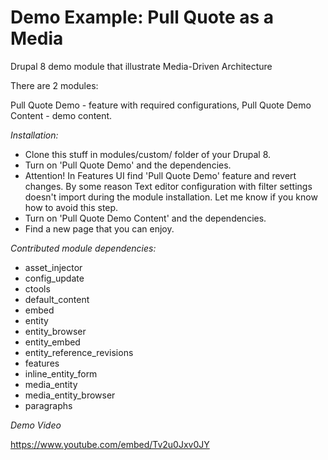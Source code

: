 # Demo Example: Pull Quote as a Media 
Drupal 8 demo module that illustrate Media-Driven Architecture

There are 2 modules:

Pull Quote Demo - feature with required configurations,
Pull Quote Demo Content - demo content.

*Installation:*

- Clone this stuff in modules/custom/ folder of your Drupal 8.
- Turn on 'Pull Quote Demo' and the dependencies.
- Attention! In Features UI find 'Pull Quote Demo' feature and revert changes. By some reason Text editor configuration with filter settings doesn't import during the module installation. Let me know if you know how to avoid this step.
- Turn on 'Pull Quote Demo Content' and the dependencies.
- Find a new page that you can enjoy.

*Contributed module dependencies:*

- asset_injector
- config_update
- ctools
- default_content
- embed
- entity
- entity_browser
- entity_embed
- entity_reference_revisions
- features
- inline_entity_form
- media_entity
- media_entity_browser
- paragraphs

*Demo Video*

https://www.youtube.com/embed/Tv2u0Jxv0JY
